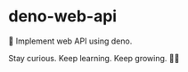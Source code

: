 # deno-web-api
🔭 Implement web API using deno.


<!-- INSPIRATIONAL_QUOTE_START -->
Stay curious. Keep learning. Keep growing.
🧑‍💻
<!-- INSPIRATIONAL_QUOTE_END -->
